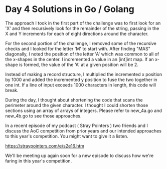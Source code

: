 # Day 4 Solutions in Go / Golang

The approach I took in the first part of the challenge was to first look for an 'X' and then recursively look for the remainder of the string, passing in the X and Y increments for each of eight directions around the character.

For the second portion of the challenge, I removed some of the recursive checks and I looked for the letter 'M' to start with.  After finding "MAS" diagonally, I noted the position of the letter 'A' which was common to all of the x-shapes in the center.  I incremented a value in an [int]int map.  If an x-shape is formed, the value of the 'A' at a given position will be 2.

Instead of making a record structure, I multiplied the incremented x position by 1000 and added the incremented y position to fuse the two together in one int.  If a line of input exceeds 1000 characters in length, this code will break. 

During the day, I thought about shortening the code that scans the perimeter around the given character.  I thought I could shorten those sections using an array of arrays of integers.  Please refer to new_4a.go and new_4b.go to see those approaches.

In a recent episode of my podcast ( Stray Pointers ) two friends and I discuss the AoC competition from prior years and our intended approaches to this year's competition.  You might want to give it a listen.

https://straypointers.com/e/s2e16.htm

We'll be meeting up again soon for a new episode to discuss how we're faring in this year's competition.
